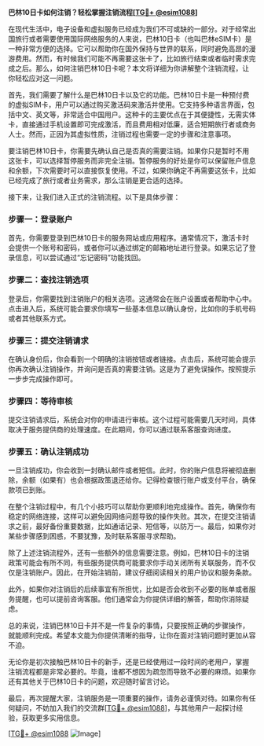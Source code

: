 **巴林10日卡如何注销？轻松掌握注销流程[[TG💪+ @esim1088](https://t.me/s/esim1088)]**

在现代生活中，电子设备和虚拟服务已经成为我们不可或缺的一部分。对于经常出国旅行或者需要使用国际网络服务的人来说，巴林10日卡（也叫巴林eSIM卡）是一种非常方便的选择。它可以帮助你在国外保持与世界的联系，同时避免高昂的漫游费用。然而，有时候我们可能不再需要这张卡了，比如旅行结束或者临时需求完成之后。那么，如何注销巴林10日卡呢？本文将详细为你讲解整个注销流程，让你轻松应对这一问题。

首先，我们需要了解什么是巴林10日卡以及它的功能。巴林10日卡是一种预付费的虚拟SIM卡，用户可以通过购买激活码来激活并使用。它支持多种语言界面，包括中文、英文等，非常适合中国用户。这种卡的主要优点在于其便捷性，无需实体卡，直接通过手机设置即可完成激活，而且费用相对低廉，适合短期旅行者或商务人士。然而，正因为其虚拟性质，注销过程也需要一定的步骤和注意事项。

要注销巴林10日卡，你需要先确认自己是否真的需要注销。如果你只是暂时不用这张卡，可以选择暂停服务而非完全注销。暂停服务的好处是你可以保留账户信息和余额，下次需要时可以直接恢复使用。不过，如果你确定不再需要这张卡，比如已经完成了旅行或者业务需求，那么注销是更合适的选择。

接下来，让我们进入正式的注销流程。以下是具体步骤：

### 步骤一：登录账户

首先，你需要登录到巴林10日卡的服务网站或应用程序。通常情况下，激活卡时会提供一个账号和密码，或者你可以通过绑定的邮箱地址进行登录。如果忘记了登录信息，可以尝试通过“忘记密码”功能找回。

### 步骤二：查找注销选项

登录后，你需要找到注销账户的相关选项。这通常会在账户设置或者帮助中心中。点击进入后，系统可能会要求你填写一些基本信息以确认身份，比如你的手机号码或者其他联系方式。

### 步骤三：提交注销请求

在确认身份后，你会看到一个明确的注销按钮或者链接。点击后，系统可能会提示你再次确认注销操作，并询问是否真的需要注销。这是为了避免误操作。按照提示一步步完成操作即可。

### 步骤四：等待审核

提交注销请求后，系统会对你的申请进行审核。这个过程可能需要几天时间，具体取决于服务提供商的处理速度。在此期间，你可以通过联系客服查询进度。

### 步骤五：确认注销成功

一旦注销成功，你会收到一封确认邮件或者短信。此时，你的账户信息将被彻底删除，余额（如果有）也会根据政策退还给你。记得检查银行账户或支付平台，确保款项已到账。

在整个注销过程中，有几个小技巧可以帮助你更顺利地完成操作。首先，确保你有稳定的网络连接，这样可以避免因网络问题导致的操作失败。其次，在提交注销请求之前，最好备份重要数据，比如通话记录、短信等，以防万一。最后，如果你对某些步骤感到困惑，不要犹豫，及时联系客服寻求帮助。

除了上述注销流程外，还有一些额外的信息需要注意。例如，巴林10日卡的注销政策可能会有所不同，有些服务提供商可能要求你手动关闭所有关联服务，而不仅仅是注销账户。因此，在开始注销前，建议仔细阅读相关的用户协议和服务条款。

此外，如果你对注销后的后续事宜有所担忧，比如是否会收到不必要的账单或者服务提醒，也可以提前咨询客服。他们通常会为你提供详细的解答，帮助你消除疑虑。

总的来说，注销巴林10日卡并不是一件复杂的事情，只要按照正确的步骤操作，就能顺利完成。希望本文能为你提供清晰的指导，让你在面对注销问题时更加从容不迫。

无论你是初次接触巴林10日卡的新手，还是已经使用过一段时间的老用户，掌握注销流程都是非常必要的。毕竟，谁都不想因为疏忽而导致不必要的麻烦。如果你还有其他关于巴林10日卡的问题，欢迎随时留言讨论。

最后，再次提醒大家，注销服务是一项重要的操作，请务必谨慎对待。如果你有任何疑问，不妨加入我们的交流群[[TG💪+ @esim1088](https://t.me/s/esim1088)]，与其他用户一起探讨经验，获取更多实用信息。

[[TG💪+ @esim1088](https://t.me/s/esim1088) ![Image](https://i.postimg.cc/4NQfJmqS/Snipaste-2025-05-13-00-14-12.png)]